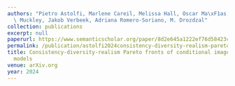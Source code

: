 ```yaml
---
authors: "Pietro Astolfi, Marlene Careil, Melissa Hall, Oscar Ma\xF1as, Matthew J.\
  \ Muckley, Jakob Verbeek, Adriana Romero-Soriano, M. Drozdzal"
collection: publications
excerpt: null
paperurl: https://www.semanticscholar.org/paper/8d2e645a1222ef76d58423c3be1f3c6ba732c7ee
permalink: /publication/astolfi2024consistency-diversity-realism-pareto-fronts-of-conditional-image-generative-models
title: Consistency-diversity-realism Pareto fronts of conditional image generative
  models
venue: arXiv.org
year: 2024
---
```


